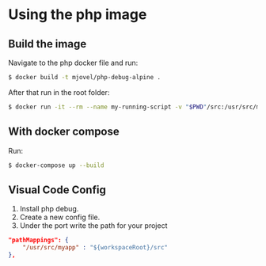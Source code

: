 # Using the php image #
## Build the image ##
Navigate to the php docker file and run:
```bash
$ docker build -t mjovel/php-debug-alpine .
```

After that run in the root folder:

```bash
$ docker run -it --rm --name my-running-script -v "$PWD"/src:/usr/src/myapp -w /usr/src/myapp mjovel/php-debug-alpine php helloWorld.php
```

## With docker compose ##
Run:
```bash
$ docker-compose up --build
```

## Visual Code Config ##
1. Install php debug.
1. Create a new config file.
1. Under the port write the path for your project

```json
"pathMappings": {
    "/usr/src/myapp" : "${workspaceRoot}/src"
},
```
